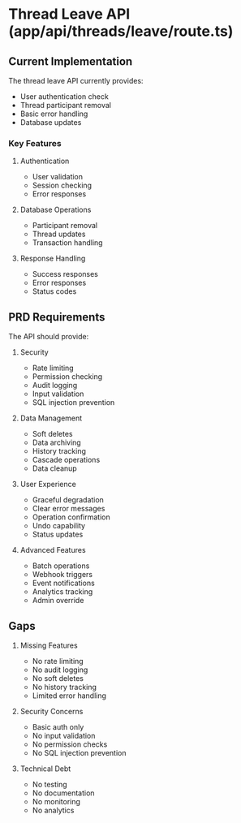 # Thread Leave API (app/api/threads/leave/route.ts)

## Current Implementation

The thread leave API currently provides:
- User authentication check
- Thread participant removal
- Basic error handling
- Database updates

### Key Features
1. Authentication
   - User validation
   - Session checking
   - Error responses

2. Database Operations
   - Participant removal
   - Thread updates
   - Transaction handling

3. Response Handling
   - Success responses
   - Error responses
   - Status codes

## PRD Requirements

The API should provide:
1. Security
   - Rate limiting
   - Permission checking
   - Audit logging
   - Input validation
   - SQL injection prevention

2. Data Management
   - Soft deletes
   - Data archiving
   - History tracking
   - Cascade operations
   - Data cleanup

3. User Experience
   - Graceful degradation
   - Clear error messages
   - Operation confirmation
   - Undo capability
   - Status updates

4. Advanced Features
   - Batch operations
   - Webhook triggers
   - Event notifications
   - Analytics tracking
   - Admin override

## Gaps

1. Missing Features
   - No rate limiting
   - No audit logging
   - No soft deletes
   - No history tracking
   - Limited error handling

2. Security Concerns
   - Basic auth only
   - No input validation
   - No permission checks
   - No SQL injection prevention

3. Technical Debt
   - No testing
   - No documentation
   - No monitoring
   - No analytics 
